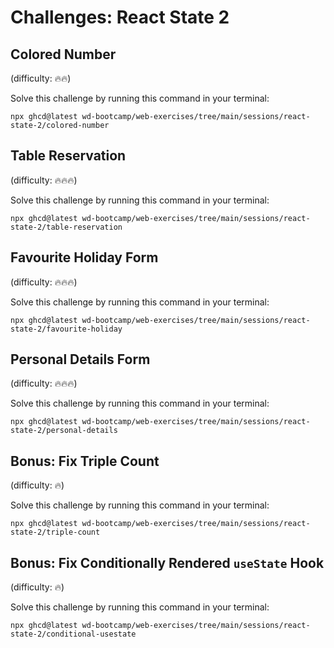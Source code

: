 # Challenges: React State 2

## Colored Number

(difficulty: 🔥🔥)

Solve this challenge by running this command in your terminal:

```
npx ghcd@latest wd-bootcamp/web-exercises/tree/main/sessions/react-state-2/colored-number
```

## Table Reservation

(difficulty: 🔥🔥🔥)

Solve this challenge by running this command in your terminal:

```
npx ghcd@latest wd-bootcamp/web-exercises/tree/main/sessions/react-state-2/table-reservation
```

## Favourite Holiday Form

(difficulty: 🔥🔥🔥)

Solve this challenge by running this command in your terminal:

```
npx ghcd@latest wd-bootcamp/web-exercises/tree/main/sessions/react-state-2/favourite-holiday
```

## Personal Details Form

(difficulty: 🔥🔥🔥)

Solve this challenge by running this command in your terminal:

```
npx ghcd@latest wd-bootcamp/web-exercises/tree/main/sessions/react-state-2/personal-details
```

## Bonus: Fix Triple Count

(difficulty: 🔥)

Solve this challenge by running this command in your terminal:

```
npx ghcd@latest wd-bootcamp/web-exercises/tree/main/sessions/react-state-2/triple-count
```

## Bonus: Fix Conditionally Rendered `useState` Hook

(difficulty: 🔥)

Solve this challenge by running this command in your terminal:

```
npx ghcd@latest wd-bootcamp/web-exercises/tree/main/sessions/react-state-2/conditional-usestate
```
